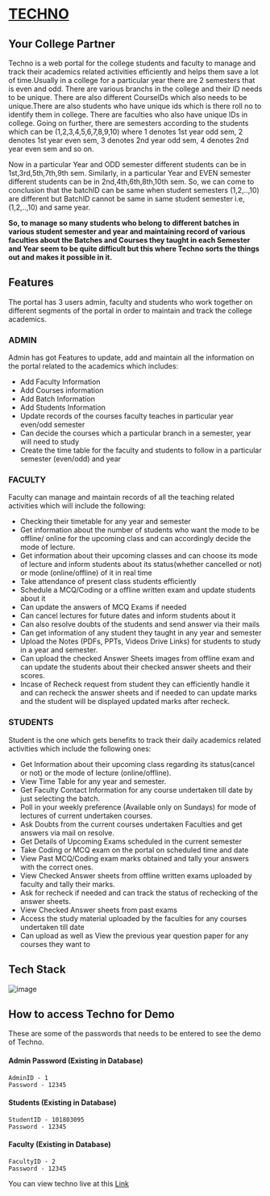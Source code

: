 # [TECHNO](https://techno-collegepartner.azurewebsites.net/)
## **Your College Partner**

Techno is a web portal for the college students and faculty to manage and track their academics related activities efficiently and helps them save a lot of time.Usually in a college for a particular year there are 2 semesters that is even and odd. There are various branchs in the college and their ID needs to be unique. There are also different CourseIDs which also needs to be unique.There are also students who have unique ids which is there roll no to identify them in college. There are faculties who also have unique IDs in college. Going on further, there are semesters according to the students which can be (1,2,3,4,5,6,7,8,9,10) where 1 denotes 1st year odd sem, 2 denotes 1st year even sem, 3 denotes 2nd year odd sem, 4 denotes 2nd year even sem and so on.

Now in a particular Year and ODD semester different students can be in 1st,3rd,5th,7th,9th sem. Similarly, in a particular Year and EVEN semester different students can be in 2nd,4th,6th,8th,10th sem. So, we can come to conclusion that the batchID can be same when student semesters (1,2,..,10) are different but BatchID cannot be same in same student semester i.e, (1,2,..,10) and same year. 

**So, to manage so many students who belong to different batches in various student semester and year and maintaining record of various faculties about the Batches and Courses they taught in each Semester and Year seem to be quite difficult but this where Techno sorts the things out and makes it possible in it.**

## **Features**
The portal has 3 users admin, faculty and students who work together on different segments of the portal in order to maintain and track the college academics.

### ADMIN
Admin has got Features to update, add and maintain all the information on the portal related to the academics which includes:
- Add Faculty Information
- Add Courses information
- Add Batch Information
- Add Students Information
- Update records of the courses faculty teaches in particular year even/odd semester 
- Can decide the courses which a particular branch in a semester, year will need to study
- Create the time table for the faculty and students to follow in a particular semester (even/odd) and year

### FACULTY
Faculty can manage and maintain records of all the teaching related activities which will include the following:
- Checking their timetable for any year and semester
- Get information about the number of students who want the mode to be offline/ online for the upcoming class and can accordingly decide the mode of lecture.
- Get information about their upcoming classes and can choose its mode of lecture and inform students about its status(whether cancelled or not) or mode (online/offline) of it in real time
- Take attendance of present class students efficiently
- Schedule a MCQ/Coding or a offline written exam and update students about it
- Can update the answers of MCQ Exams if needed
- Can cancel lectures for future dates and inform students about it
- Can also resolve doubts of the students and send answer via their mails
- Can get information of any student they taught in any year and semester
- Upload the Notes (PDFs, PPTs, Videos Drive Links) for students to study in a year and semester.
- Can upload the checked Answer Sheets images from offline exam and can update the students about their checked answer sheets and their scores.
- Incase of Recheck request from student they can efficiently handle it and can recheck the answer sheets and if needed to can update marks and the student will be displayed updated marks after recheck.

### STUDENTS
Student is the one which gets benefits to track their daily academics related activities which include the following ones:
- Get Information about their upcoming class regarding its status(cancel or not) or the mode of lecture (online/offline).
- View Time Table for any year and semester.
- Get Faculty Contact Information for any course undertaken till date by just selecting the batch.
- Poll in your weekly preference (Available only on Sundays) for mode of lectures of current undertaken courses.
- Ask Doubts from the current courses undertaken Faculties and get answers via mail on resolve.
- Get Details of Upcoming Exams scheduled in the current semester
- Take Coding or MCQ exam on the portal on scheduled time and date 
- View Past MCQ/Coding exam marks obtained and tally your answers with the correct ones.
- View Checked Answer sheets from offline written exams uploaded by faculty and tally their marks.
- Ask for recheck if needed and can track the status of rechecking of the answer sheets.
- View Checked Answer sheets from past exams
- Access the study material uploaded by the faculties for any courses undertaken till date
- Can upload as well as View the previous year question paper for any courses they want to

## **Tech Stack**

![image](https://user-images.githubusercontent.com/43933680/143413754-efed98f9-dba4-414d-842e-9ff624259ff8.png)

## **How to access Techno for Demo**
These are some of the passwords that needs to be entered to see the demo of Techno.

#### Admin Password (Existing in Database)
``` 
AdminID - 1  
Password - 12345
```

#### Students (Existing in Database)
``` 
StudentID - 101803095  
Password - 12345
```

#### Faculty (Existing in Database)
``` 
FacultyID - 2  
Password - 12345
```

You can view techno live at this [Link](https://techno-collegepartner.azurewebsites.net/)